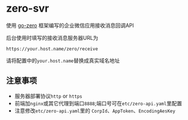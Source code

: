 # zero-svr

使用 [go-zero](https://github.com/zeromicro/go-zero) 框架编写的企业微信应用接收消息回调API

后台使用时填写的接收消息服务器URL为

    https://your.host.name/zero/receive

请将配置中的`your.host.name`替换成真实域名地址

## 注意事项
- 服务器部署协议`http` or `https`
- 前端加`nginx`或其它代理到端口`8888`;端口号可在`etc/zero-api.yaml`里配置
- 注意修改`etc/zero-api.yaml`里的 `CorpId`、`AppToken`、`EncodingAesKey`